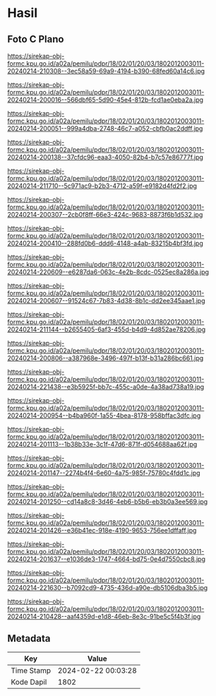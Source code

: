 # Hasil

## Foto C Plano

https://sirekap-obj-formc.kpu.go.id/a02a/pemilu/pdpr/18/02/01/20/03/1802012003011-20240214-210308--3ec58a59-69a9-4194-b390-68fed60a14c6.jpg

https://sirekap-obj-formc.kpu.go.id/a02a/pemilu/pdpr/18/02/01/20/03/1802012003011-20240214-200016--566dbf65-5d90-45e4-812b-fcd1ae0eba2a.jpg

https://sirekap-obj-formc.kpu.go.id/a02a/pemilu/pdpr/18/02/01/20/03/1802012003011-20240214-200051--999a4dba-2748-46c7-a052-cbfb0ac2ddff.jpg

https://sirekap-obj-formc.kpu.go.id/a02a/pemilu/pdpr/18/02/01/20/03/1802012003011-20240214-200138--37cfdc96-eaa3-4050-82b4-b7c57e86777f.jpg

https://sirekap-obj-formc.kpu.go.id/a02a/pemilu/pdpr/18/02/01/20/03/1802012003011-20240214-211710--5c971ac9-b2b3-4712-a59f-e9182d4fd2f2.jpg

https://sirekap-obj-formc.kpu.go.id/a02a/pemilu/pdpr/18/02/01/20/03/1802012003011-20240214-200307--2cb0f8ff-66e3-424c-9683-8873f6b1d532.jpg

https://sirekap-obj-formc.kpu.go.id/a02a/pemilu/pdpr/18/02/01/20/03/1802012003011-20240214-200410--288fd0b6-ddd6-4148-a4ab-83215b4bf3fd.jpg

https://sirekap-obj-formc.kpu.go.id/a02a/pemilu/pdpr/18/02/01/20/03/1802012003011-20240214-220609--e6287da6-063c-4e2b-8cdc-0525ec8a286a.jpg

https://sirekap-obj-formc.kpu.go.id/a02a/pemilu/pdpr/18/02/01/20/03/1802012003011-20240214-200607--91524c67-7b83-4d38-8b1c-dd2ee345aae1.jpg

https://sirekap-obj-formc.kpu.go.id/a02a/pemilu/pdpr/18/02/01/20/03/1802012003011-20240214-211144--b2655405-6af3-455d-b4d9-4d852ae78206.jpg

https://sirekap-obj-formc.kpu.go.id/a02a/pemilu/pdpr/18/02/01/20/03/1802012003011-20240214-200806--a387968e-3496-497f-b13f-b31a286bc661.jpg

https://sirekap-obj-formc.kpu.go.id/a02a/pemilu/pdpr/18/02/01/20/03/1802012003011-20240214-221438--e3b5925f-bb7c-455c-a0de-4a38ad738a19.jpg

https://sirekap-obj-formc.kpu.go.id/a02a/pemilu/pdpr/18/02/01/20/03/1802012003011-20240214-200954--b4ba960f-1a55-4bea-8178-958bffac3dfc.jpg

https://sirekap-obj-formc.kpu.go.id/a02a/pemilu/pdpr/18/02/01/20/03/1802012003011-20240214-201113--1b38b33e-3c1f-47d6-871f-d054688aa62f.jpg

https://sirekap-obj-formc.kpu.go.id/a02a/pemilu/pdpr/18/02/01/20/03/1802012003011-20240214-201147--2274b4f4-6e60-4a75-985f-75780c4fdd1c.jpg

https://sirekap-obj-formc.kpu.go.id/a02a/pemilu/pdpr/18/02/01/20/03/1802012003011-20240214-201250--cd14a8c8-3d46-4eb6-b5b6-eb3b0a3ee569.jpg

https://sirekap-obj-formc.kpu.go.id/a02a/pemilu/pdpr/18/02/01/20/03/1802012003011-20240214-201426--e36b41ec-918e-4190-9653-756ee1dffaff.jpg

https://sirekap-obj-formc.kpu.go.id/a02a/pemilu/pdpr/18/02/01/20/03/1802012003011-20240214-201637--e1036de3-1747-4664-bd75-0e4d7550cbc8.jpg

https://sirekap-obj-formc.kpu.go.id/a02a/pemilu/pdpr/18/02/01/20/03/1802012003011-20240214-221630--b7092cd9-4735-436d-a90e-db5106dba3b5.jpg

https://sirekap-obj-formc.kpu.go.id/a02a/pemilu/pdpr/18/02/01/20/03/1802012003011-20240214-210428--aaf4359d-e1d8-46eb-8e3c-91be5c5f4b3f.jpg


## Metadata

| Key        | Value               |
| ---------- | ------------------- |
| Time Stamp | 2024-02-22 00:03:28 |
| Kode Dapil | 1802                |



